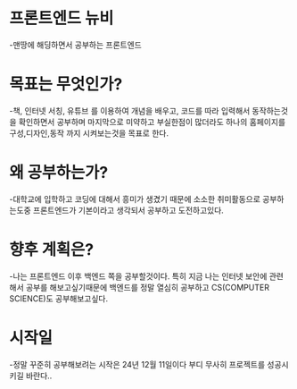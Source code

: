 # 프론트엔드 뉴비

-맨땅에 해딩하면서 공부하는 프론트엔드

# 목표는 무엇인가?

-책, 인터넷 서칭, 유튜브 를 이용하여
개념을 배우고, 코드를 따라 입력해서 동작하는것을 확인하면서 공부하며 마지막으로
미약하고 부실한점이 많더라도 하나의 홈페이지를 구성,디자인,동작
까지 시켜보는것을 목표로 한다.

# 왜 공부하는가?

-대학교에 입학하고 코딩에 대해서 흥미가 생겼기 때문에 소소한 취미활동으로 공부하는도중 프론트엔드가 기본이라고 생각되서 공부하고 도전하고있다.

# 향후 계획은?

-나는 프론트엔드 이후 백엔드 쪽을 공부할것이다. 특히 지금 나는 인터넷 보안에
관련해서 공부를 해보고싶기때문에 백엔드를 정말 열심히 공부하고 CS(COMPUTER SCIENCE)도 공부해보고싶다.

# 시작일

-정말 꾸준히 공부해보려는 시작은 24년 12월 11일이다 부디 무사히 프로젝트를 성공시키길 바란다..
